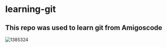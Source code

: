 # learning-git
## This repo was used to learn git from Amigoscode
![1385324](https://github.com/TyDreams69/learning-git/assets/133712817/877bf2e2-91d2-4f9c-ba04-f6efde1b7e31)
